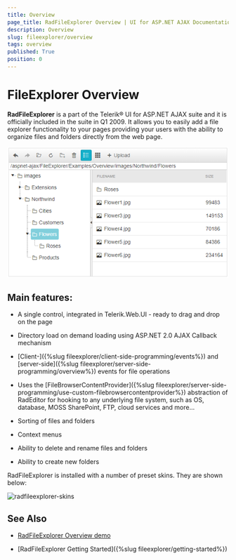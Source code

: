 ```yaml
---
title: Overview
page_title: RadFileExplorer Overview | UI for ASP.NET AJAX Documentation
description: Overview
slug: fileexplorer/overview
tags: overview
published: True
position: 0
---
```


# FileExplorer Overview

**RadFileExplorer** is a part of the Telerik® UI for ASP.NET AJAX suite and it is officially included in the suite in Q1 2009. It allows you to easily add a file explorer functionality to your pages providing your users with the ability to organize files and folders directly from the web page.

![Default images](images/fileexplorer-overview.png)

## Main features:

* A single control, integrated in Telerik.Web.UI - ready to drag and drop on the page

* Directory load on demand loading using ASP.NET 2.0 AJAX Callback mechanism

* [Client-]({%slug fileexplorer/client-side-programming/events%}) and [server-side]({%slug fileexplorer/server-side-programming/overview%}) events for file operations

* Uses the [FileBrowserContentProvider]({%slug fileexplorer/server-side-programming/use-custom-filebrowsercontentprovider%}) abstraction of RadEditor for hooking to any underlying file system, such as OS, database, MOSS SharePoint, FTP, cloud services and more...

* Sorting of files and folders

* Context menus

* Ability to delete and rename files and folders

* Ability to create new folders

RadFileExplorer is installed with a number of preset skins. They are shown below:

![radfileexplorer-skins](images/fileexplorer-skins.png)

## See Also
 * [RadFileExplorer Overview demo](https://demos.telerik.com/aspnet-ajax/fileexplorer/examples/overview/defaultcs.aspx)
 
 * [RadFileExplorer Getting Started]({%slug fileexplorer/getting-started%})

 
 



